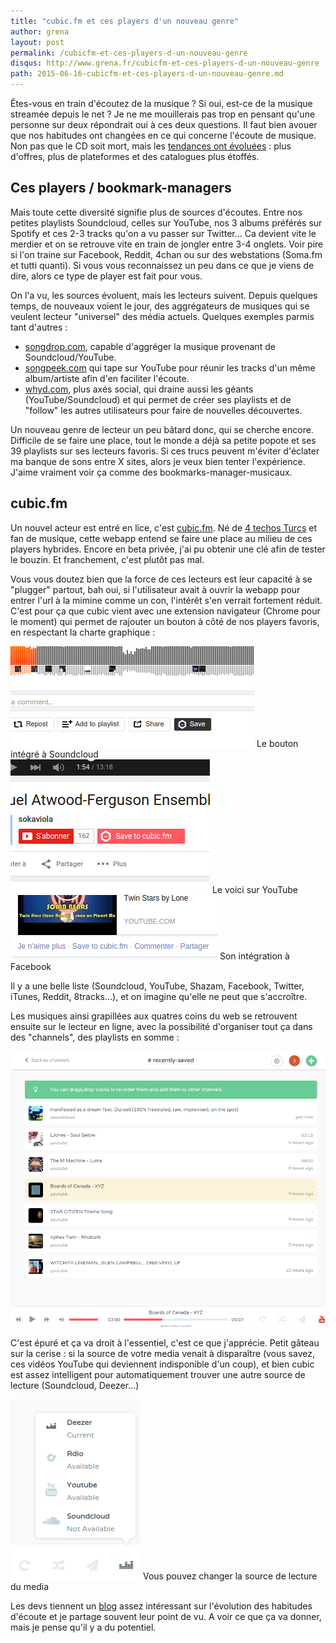 ```yaml
---
title: "cubic.fm et ces players d'un nouveau genre"
author: grena
layout: post
permalink: /cubicfm-et-ces-players-d-un-nouveau-genre
disqus: http://www.grena.fr/cubicfm-et-ces-players-d-un-nouveau-genre
path: 2015-06-16-cubicfm-et-ces-players-d-un-nouveau-genre.md
---
```


Êtes-vous en train d'écoutez de la musique ? Si oui, est-ce de la musique streamée depuis le net ? Je ne me mouillerais pas trop en pensant qu'une personne sur deux répondrait oui à ces deux questions. Il faut bien avouer que nos habitudes ont changées en ce qui concerne l'écoute de musique. Non pas que le CD soit mort, mais les [tendances ont évoluées](http://www.ifpi.org/news/Global-digital-music-revenues-match-physical-format-sales-for-first-time) : plus d'offres, plus de plateformes et des catalogues plus étoffés.

## Ces players / bookmark-managers
Mais toute cette diversité signifie plus de sources d'écoutes. Entre nos petites playlists Soundcloud, celles sur YouTube, nos 3 albums préférés sur Spotify et ces 2-3 tracks qu'on a vu passer sur Twitter... Ca devient vite le merdier et on se retrouve vite en train de jongler entre 3-4 onglets. Voir pire si l'on traine sur Facebook, Reddit, 4chan ou sur des webstations (Soma.fm et tutti quanti). Si vous vous reconnaissez un peu dans ce que je viens de dire, alors ce type de player est fait pour vous.

On l'a vu, les sources évoluent, mais les lecteurs suivent. Depuis quelques temps, de nouveaux voient le jour, des aggrégateurs de musiques qui se veulent lecteur "universel" des média actuels. Quelques exemples parmis tant d'autres :

- [songdrop.com](https://songdrop.com), capable d'aggréger la musique provenant de Soundcloud/YouTube.
- [songpeek.com](http://www.songpeek.com/) qui tape sur YouTube pour réunir les tracks d'un même album/artiste afin d'en faciliter l'écoute.
- [whyd.com](http://whyd.com/), plus axés social, qui draine aussi les géants (YouTube/Soundcloud) et qui permet de créer ses playlists et de "follow" les autres utilisateurs pour faire de nouvelles découvertes.

Un nouveau genre de lecteur un peu bâtard donc, qui se cherche encore. Difficile de se faire une place, tout le monde a déjà sa petite popote et ses 39 playlists sur ses lecteurs favoris. Si ces trucs peuvent m'éviter d'éclater ma banque de sons entre X sites, alors je veux bien tenter l'expérience. J'aime vraiment voir ça comme des bookmarks-manager-musicaux.

## cubic.fm
Un nouvel acteur est entré en lice, c'est [cubic.fm](https://cubic.fm).
Né de [4 techos Turcs](http://blog.cubic.fm/team/) et fan de musique, cette webapp entend se faire une place au milieu de ces players hybrides. Encore en beta privée, j'ai pu obtenir une clé afin de tester le bouzin. Et franchement, c'est plutôt pas mal.

Vous vous doutez bien que la force de ces lecteurs est leur capacité à se "plugger" partout, bah oui, si l'utilisateur avait à ouvrir la webapp pour entrer l'url à la mimine comme un con, l'intérêt s'en verrait fortement réduit. C'est pour ça que cubic vient avec une extension navigateur (Chrome pour le moment) qui permet de rajouter un bouton à côté de nos players favoris, en respectant la charte graphique :

<div class="img-legend">
    <img src="/assets/img/posts/cubic1.png" class="img-thumbnail ">
    <span>Le bouton intégré à Soundcloud</span>
</div>

<div class="img-legend">
    <img src="/assets/img/posts/cubic2.png" class="img-thumbnail img-center">
    <span>Le voici sur YouTube</span>
</div>

<div class="img-legend">
    <img src="/assets/img/posts/cubic3.png" class="img-thumbnail img-center">
    <span>Son intégration à Facebook</span>
</div>

Il y a une belle liste (Soundcloud, YouTube, Shazam, Facebook, Twitter, iTunes, Reddit, 8tracks...), et on imagine qu'elle ne peut que s'accroître.

Les musiques ainsi grapillées aux quatres coins du web se retrouvent ensuite sur le lecteur en ligne, avec la possibilité d'organiser tout ça dans des "channels", des playlists en somme :

<img src="/assets/img/posts/cubic4.png" class="img-thumbnail">

C'est épuré et ça va droit à l'essentiel, c'est ce que j'apprécie.
Petit gâteau sur la cerise : si la source de votre media venait à disparaître (vous savez, ces vidéos YouTube qui deviennent indisponible d'un coup), et bien cubic est assez intelligent pour automatiquement trouver une autre source de lecture (Soundcloud, Deezer...)

<div class="img-legend">
    <img src="/assets/img/posts/cubic5.png" class="img-thumbnail">
    <span>Vous pouvez changer la source de lecture du media</span>
</div>

Les devs tiennent un [blog](http://blog.cubic.fm/) assez intéressant sur l'évolution des habitudes d'écoute et je partage souvent leur point de vu. A voir ce que ça va donner, mais je pense qu'il y a du potentiel.
